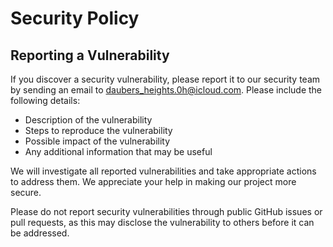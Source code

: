 # Security Policy

## Reporting a Vulnerability

If you discover a security vulnerability, please report it to our security team by sending an email to daubers_heights.0h@icloud.com. Please include the following details:

- Description of the vulnerability
- Steps to reproduce the vulnerability
- Possible impact of the vulnerability
- Any additional information that may be useful

We will investigate all reported vulnerabilities and take appropriate actions to address them. We appreciate your help in making our project more secure.

Please do not report security vulnerabilities through public GitHub issues or pull requests, as this may disclose the vulnerability to others before it can be addressed.
